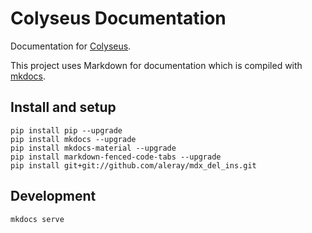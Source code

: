 Colyseus Documentation
====================

Documentation for [Colyseus](https://github.com/gamestdio/colyseus/).

This project uses Markdown for documentation which is compiled with [mkdocs](http://www.mkdocs.org).

## Install and setup

```shell
pip install pip --upgrade
pip install mkdocs --upgrade
pip install mkdocs-material --upgrade
pip install markdown-fenced-code-tabs --upgrade
pip install git+git://github.com/aleray/mdx_del_ins.git
```

## Development

```
mkdocs serve
```